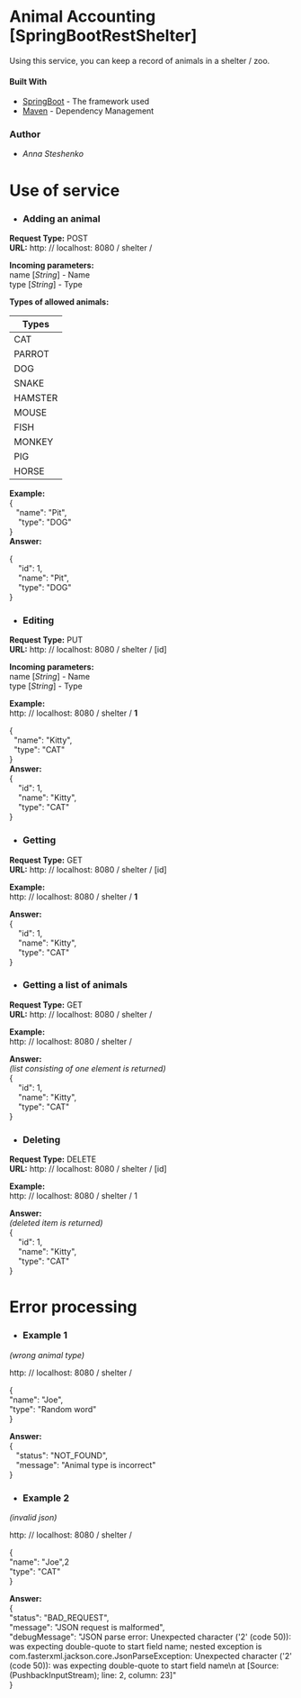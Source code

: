 # Animal Accounting [SpringBootRestShelter]

Using this service, you can keep a record of animals in a shelter / zoo.

#### Built With

* [SpringBoot](https://spring.io/projects/spring-boot) - The framework used
* [Maven](https://maven.apache.org/) - Dependency Management

### Author

* *Anna Steshenko* 

# Use of service

* ### Adding an animal

**Request Type:** POST   
**URL:** http: // localhost: 8080 / shelter /  

**Incoming parameters:**  
  name [*String*] - Name  
  type [*String*] - Type  

**Types of allowed animals:**  

| Types | 
| ----- |
| CAT |
| PARROT |
| DOG |
| SNAKE |
| HAMSTER |
| MOUSE |
| FISH |
| MONKEY |
| PIG |
| HORSE |  

**Example:**   
{  
   "name": "Pit",    
    "type": "DOG"  
}  
**Answer:**

{  
    "id": 1,  
    "name": "Pit",  
    "type": "DOG"  
}  

* ### Editing

**Request Type:** PUT   
**URL:** http: // localhost: 8080 / shelter / [id]    

**Incoming parameters:**  
  name [*String*] - Name  
  type [*String*] - Type  

**Example:**  
http: // localhost: 8080 / shelter / **1**  
 
{  
  "name": "Kitty",  
  "type": "CAT"  
}  
**Answer:**  
{  
    "id": 1,  
    "name": "Kitty",  
    "type": "CAT"  
}  
* ### Getting

**Request Type:** GET   
**URL:** http: // localhost: 8080 / shelter / [id]    

**Example:**  
http: // localhost: 8080 / shelter / **1**  

**Answer:**  
{  
    "id": 1,  
    "name": "Kitty",  
    "type": "CAT"  
}  
* ###  Getting a list of animals

**Request Type:** GET   
**URL:** http: // localhost: 8080 / shelter /      

**Example:**  
http: // localhost: 8080 / shelter /    

**Answer:**  
*(list consisting of one element is returned)*  
{  
    "id": 1,  
    "name": "Kitty",  
    "type": "CAT"  
}  
* ###  Deleting

**Request Type:** DELETE   
**URL:** http: // localhost: 8080 / shelter / [id]       

**Example:**  
http: // localhost: 8080 / shelter / 1     

**Answer:**  
*(deleted item is returned)*  
{  
    "id": 1,  
    "name": "Kitty",  
    "type": "CAT"  
}  

# Error processing

* ###  Example 1
*(wrong animal type)*  

http: // localhost: 8080 / shelter /      
    
{   
    "name": "Joe",   
    "type": "Random word"  
}  
 
**Answer:**    
{  
   "status": "NOT_FOUND",  
   "message": "Animal type is incorrect"  
}  
* ###  Example 2
*(invalid json)*  

http: // localhost: 8080 / shelter /      

{  
  "namе": "Joe",2  
  "type": "CAT"  
}  

**Answer:**    
{  
    "status": "BAD_REQUEST",  
    "message": "JSON request is malformed",  
    "debugMessage": "JSON parse error: Unexpected character ('2' (code 50)): was expecting double-quote to start field name; nested exception is com.fasterxml.jackson.core.JsonParseException: Unexpected character ('2' (code 50)): was expecting double-quote to start field name\n at [Source: (PushbackInputStream); line: 2, column: 23]"  
}  








